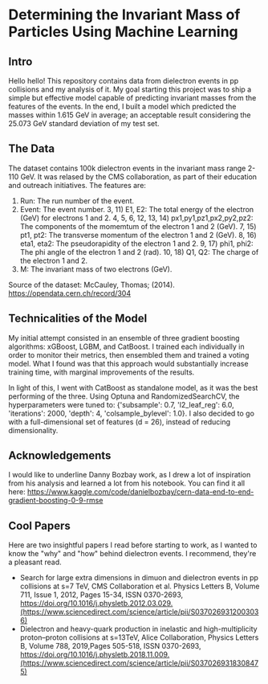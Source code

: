 # Determining the Invariant Mass of Particles Using Machine Learning 

## Intro 

Hello hello! This repository contains data from dielectron events in pp collisions and my analysis of it. My goal starting this project was to ship a simple but effective model capable of predicting invariant masses from the features of the events. In the end, I built a model which predicted the masses within 1.615 GeV in average; an acceptable result considering the 25.073 GeV standard deviation of my test set. 

## The Data

The dataset contains 100k dielectron events in the invariant mass range 2-110 GeV. It was relased by the CMS collaboration, as part of their education and outreach initiatives. The features are: 

1) Run: The run number of the event.
2) Event: The event number.
3, 11) E1, E2: The total energy of the electron (GeV) for electrons 1 and 2.
4, 5, 6, 12, 13, 14) px1,py1,pz1,px2,py2,pz2: The components of the momemtum of the electron 1 and 2 (GeV).
7, 15) pt1, pt2: The transverse momentum of the electron 1 and 2 (GeV).
8, 16) eta1, eta2: The pseudorapidity of the electron 1 and 2.
9, 17) phi1, phi2: The phi angle of the electron 1 and 2 (rad).
10, 18) Q1, Q2: The charge of the electron 1 and 2.
19) M: The invariant mass of two electrons (GeV).

Source of the dataset: McCauley, Thomas; (2014). https://opendata.cern.ch/record/304

## Technicalities of the Model

My initial attempt consisted in an ensemble of three gradient boosting algorithms: xGBoost, LGBM, and CatBoost. I trained each individually in order to monitor their metrics, then ensembled them and trained a voting model. What I found was that this approach would substantially increase training time, with marginal improvements of the results.

In light of this, I went with CatBoost as standalone model, as it was the best performing of the three. Using Optuna and RandomizedSearchCV, the hyperparameters were tuned to: {'subsample': 0.7, 'l2_leaf_reg': 6.0, 'iterations': 2000, 'depth': 4, 'colsample_bylevel': 1.0}. I also decided to go with a full-dimensional set of features (d = 26), instead of reducing dimensionality. 

## Acknowledgements

I would like to underline Danny Bozbay work, as I drew a lot of inspiration from his analysis and learned a lot from his notebook. You can find it all here: https://www.kaggle.com/code/danielbozbay/cern-data-end-to-end-gradient-boosting-0-9-rmse

## Cool Papers 

Here are two insightful papers I read before starting to work, as I wanted to know the "why" and "how" behind dielectron events. I recommend, they're a pleasant read.

- Search for large extra dimensions in dimuon and dielectron events in pp collisions at s=7 TeV, CMS Collaboration et al. Physics Letters B, Volume 711, Issue 1, 2012, Pages 15-34, ISSN 0370-2693, https://doi.org/10.1016/j.physletb.2012.03.029.(https://www.sciencedirect.com/science/article/pii/S0370269312003036)
- Dielectron and heavy-quark production in inelastic and high-multiplicity proton–proton collisions at s=13TeV, Alice Collaboration, Physics Letters B, Volume 788, 2019,Pages 505-518, ISSN 0370-2693, https://doi.org/10.1016/j.physletb.2018.11.009.(https://www.sciencedirect.com/science/article/pii/S0370269318308475)
